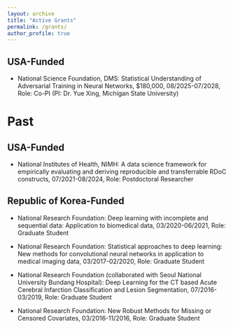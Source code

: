 ```yaml
---
layout: archive
title: "Active Grants"
permalink: /grants/
author_profile: true
---
```


## USA-Funded
- National Science Foundation, DMS: Statistical Understanding of Adversarial Training in Neural Networks, $180,000, 08/2025-07/2028, Role: Co-PI (PI: Dr. Yue Xing, Michigan State University)

# Past
## USA-Funded
- National Institutes of Health, NIMH: A data science framework for empirically evaluating and deriving reproducible and transferrable RDoC constructs, 07/2021-08/2024, Role: Postdoctoral Researcher

## Republic of Korea-Funded
- National Research Foundation: Deep learning with incomplete and sequential data: Application to biomedical data, 03/2020-06/2021, Role: Graduate Student

- National Research Foundation: Statistical approaches to deep learning: New methods for convolutional neural networks in application to medical imaging data, 03/2017-02/2020, Role: Graduate Student
  
- National Research Foundation (collaborated with Seoul National University Bundang Hospital): Deep Learning for the CT based Acute Cerebral Infarction Classification and Lesion Segmentation, 07/2016-03/2019, Role: Graduate Student

- National Research Foundation: New Robust Methods for Missing or Censored Covariates, 03/2016-11/2016, Role: Graduate Student

